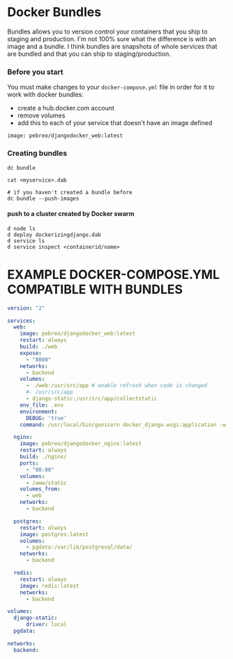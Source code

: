 # Docker Bundles

Bundles allows you to version control your containers that you ship to staging and production.
I'm not 100% sure what the difference is with an image and a bundle. 
I think bundles are snapshots of whole services that are bundled and that
you can ship to staging/production.

### Before you start

You must make changes to your `docker-compose.yml` file in order for it
to work with docker bundles:
* create a hub.docker.com account
* remove volumes
* add this to each of your service that doesn't have an image defined
```
image: pebreo/djangodocker_web:latest
```

### Creating bundles
```
dc bundle

cat <myservice>.dab

# if you haven't created a bundle before
dc bundle --push-images
```

#### push to a cluster created by Docker swarm
```
d node ls
d deploy dockerizingdjango.dab
d service ls
d service inspect <containerid/name>
```



# EXAMPLE DOCKER-COMPOSE.YML COMPATIBLE WITH BUNDLES
```yaml
version: "2"

services:
  web:
    image: pebreo/djangodocker_web:latest
    restart: always
    build: ./web
    expose:
      - "8000"
    networks:
      - backend
    volumes:
      - ./web:/usr/src/app # enable refresh when code is changed
      #- /usr/src/app
      - django-static:/usr/src/app/collectstatic
    env_file: .env
    environment:
      DEBUG: 'true'
    command: /usr/local/bin/gunicorn docker_django.wsgi:application -w 2 -b :8000

  nginx:
    image: pebreo/djangodocker_nginx:latest
    restart: always
    build: ./nginx/
    ports:
      - "80:80"
    volumes:
      - /www/static
    volumes_from:
      - web
    networks:
      - backend

  postgres:
    restart: always
    image: postgres:latest
    volumes:
      - pgdata:/var/lib/postgresql/data/
    networks:
      - backend

  redis:
    restart: always
    image: redis:latest
    networks:
      - backend

volumes:
  django-static:
      driver: local
  pgdata:

networks:
  backend:
```